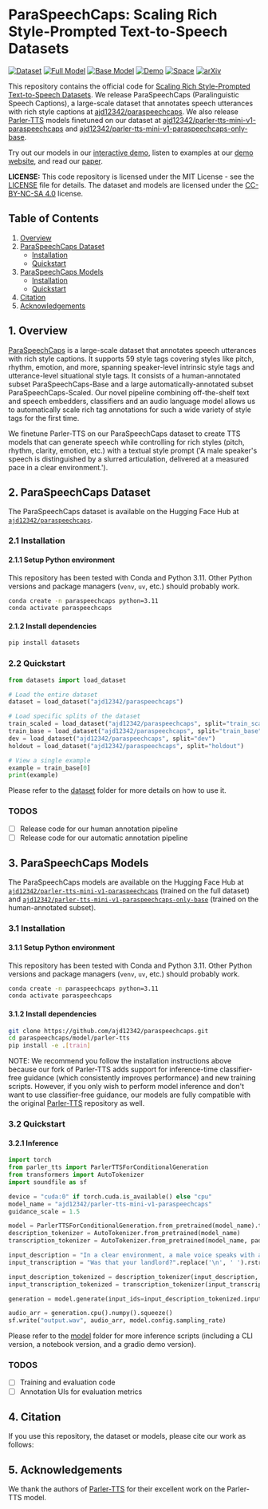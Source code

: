 # ParaSpeechCaps: Scaling Rich Style-Prompted Text-to-Speech Datasets
[![Dataset](https://img.shields.io/badge/🤗%20Dataset-yellow.svg)](https://huggingface.co/datasets/ajd12342/paraspeechcaps)
[![Full Model](https://img.shields.io/badge/🤗%20Full%20Model-9cf.svg)](https://huggingface.co/ajd12342/parler-tts-mini-v1-paraspeechcaps)
[![Base Model](https://img.shields.io/badge/🤗%20Base%20Model-87ceeb.svg)](https://huggingface.co/ajd12342/parler-tts-mini-v1-paraspeechcaps-only-base)
[![Demo](https://img.shields.io/badge/🌐%20Demo-ff69b4.svg)](https://paraspeechcaps.github.io/)
[![Space](https://img.shields.io/badge/🤗%20Space-blueviolet.svg)](https://huggingface.co/spaces/ajd12342/paraspeechcaps)
[![arXiv](https://img.shields.io/badge/📝%20arXiv-orange.svg)]()

This repository contains the official code for [Scaling Rich Style-Prompted Text-to-Speech Datasets](). We release ParaSpeechCaps (Paralinguistic Speech Captions), a large-scale dataset that annotates speech utterances with rich style captions at [ajd12342/paraspeechcaps](https://huggingface.co/datasets/ajd12342/paraspeechcaps). We also release [Parler-TTS](https://github.com/huggingface/parler-tts) models finetuned on our dataset at [ajd12342/parler-tts-mini-v1-paraspeechcaps](https://huggingface.co/ajd12342/parler-tts-mini-v1-paraspeechcaps) and [ajd12342/parler-tts-mini-v1-paraspeechcaps-only-base](https://huggingface.co/ajd12342/parler-tts-mini-v1-paraspeechcaps-only-base).

Try out our models in our [interactive demo](https://huggingface.co/spaces/ajd12342/paraspeechcaps), listen to examples at our [demo website](https://paraspeechcaps.github.io/), and read our [paper]().


**LICENSE:** This code repository is licensed under the MIT License - see the [LICENSE](LICENSE) file for details. The dataset and models are licensed under the [CC-BY-NC-SA 4.0](https://creativecommons.org/licenses/by-nc-sa/4.0/) license.

## Table of Contents
1. [Overview](#1-overview)
2. [ParaSpeechCaps Dataset](#2-paraspeechcaps-dataset)
   - [Installation](#21-installation)
   - [Quickstart](#22-quickstart)
3. [ParaSpeechCaps Models](#3-paraspeechcaps-models)
   - [Installation](#31-installation)
   - [Quickstart](#32-quickstart)
4. [Citation](#4-citation)
5. [Acknowledgements](#5-acknowledgements)

## 1. Overview

[ParaSpeechCaps](https://huggingface.co/datasets/ajd12342/paraspeechcaps) is a large-scale dataset that annotates speech utterances with rich style captions. It supports 59 style tags covering styles like pitch, rhythm, emotion, and more, spanning speaker-level intrinsic style tags and utterance-level situational style tags. It consists of a human-annotated subset ParaSpeechCaps-Base and a large automatically-annotated subset ParaSpeechCaps-Scaled. Our novel pipeline combining off-the-shelf text and speech embedders, classifiers and an audio language model allows us to automatically scale rich tag annotations for such a wide variety of style tags for the first time.

We finetune Parler-TTS on our ParaSpeechCaps dataset to create TTS models that can generate speech while controlling for rich styles (pitch, rhythm, clarity, emotion, etc.) with a textual style prompt ('A male speaker's speech is distinguished by a slurred articulation, delivered at a measured pace in a clear environment.').

## 2. ParaSpeechCaps Dataset
The ParaSpeechCaps dataset is available on the Hugging Face Hub at [`ajd12342/paraspeechcaps`](https://huggingface.co/datasets/ajd12342/paraspeechcaps).

### 2.1 Installation

#### 2.1.1 Setup Python environment
This repository has been tested with Conda and Python 3.11. Other Python versions and package managers (`venv`, `uv`, etc.) should probably work.
```bash
conda create -n paraspeechcaps python=3.11
conda activate paraspeechcaps
```

#### 2.1.2 Install dependencies
```bash
pip install datasets
```

### 2.2 Quickstart
```python
from datasets import load_dataset

# Load the entire dataset
dataset = load_dataset("ajd12342/paraspeechcaps")

# Load specific splits of the dataset
train_scaled = load_dataset("ajd12342/paraspeechcaps", split="train_scaled")
train_base = load_dataset("ajd12342/paraspeechcaps", split="train_base")
dev = load_dataset("ajd12342/paraspeechcaps", split="dev")
holdout = load_dataset("ajd12342/paraspeechcaps", split="holdout")

# View a single example
example = train_base[0]
print(example)
```
Please refer to the [dataset](https://github.com/ajd12342/paraspeechcaps/tree/main/dataset) folder for more details on how to use it.

### TODOS
- [ ] Release code for our human annotation pipeline
- [ ] Release code for our automatic annotation pipeline

## 3. ParaSpeechCaps Models

The ParaSpeechCaps models are available on the Hugging Face Hub at [`ajd12342/parler-tts-mini-v1-paraspeechcaps`](https://huggingface.co/ajd12342/parler-tts-mini-v1-paraspeechcaps) (trained on the full dataset) and [`ajd12342/parler-tts-mini-v1-paraspeechcaps-only-base`](https://huggingface.co/ajd12342/parler-tts-mini-v1-paraspeechcaps-only-base) (trained on the human-annotated subset).

### 3.1 Installation

#### 3.1.1 Setup Python environment
This repository has been tested with Conda and Python 3.11. Other Python versions and package managers (`venv`, `uv`, etc.) should probably work.
```bash
conda create -n paraspeechcaps python=3.11
conda activate paraspeechcaps
```

#### 3.1.2 Install dependencies
```bash
git clone https://github.com/ajd12342/paraspeechcaps.git
cd paraspeechcaps/model/parler-tts
pip install -e .[train]
```

NOTE: We recommend you follow the installation instructions above because our fork of Parler-TTS adds support for inference-time classifier-free guidance (which consistently improves performance) and new training scripts. However, if you only wish to perform model inference and don't want to use classifier-free guidance, our models are fully compatible with the original [Parler-TTS](https://github.com/huggingface/parler-tts/tree/d108732cd57788ec86bc857d99a6cabd66663d68) repository as well.

### 3.2 Quickstart

#### 3.2.1 Inference

```python
import torch
from parler_tts import ParlerTTSForConditionalGeneration
from transformers import AutoTokenizer
import soundfile as sf

device = "cuda:0" if torch.cuda.is_available() else "cpu"
model_name = "ajd12342/parler-tts-mini-v1-paraspeechcaps"
guidance_scale = 1.5

model = ParlerTTSForConditionalGeneration.from_pretrained(model_name).to(device)
description_tokenizer = AutoTokenizer.from_pretrained(model_name)
transcription_tokenizer = AutoTokenizer.from_pretrained(model_name, padding_side="left")

input_description = "In a clear environment, a male voice speaks with a sad tone.".replace('\n', ' ').rstrip()
input_transcription = "Was that your landlord?".replace('\n', ' ').rstrip()

input_description_tokenized = description_tokenizer(input_description, return_tensors="pt").to(model.device)
input_transcription_tokenized = transcription_tokenizer(input_transcription, return_tensors="pt").to(model.device)

generation = model.generate(input_ids=input_description_tokenized.input_ids, prompt_input_ids=input_transcription_tokenized.input_ids, guidance_scale=guidance_scale)

audio_arr = generation.cpu().numpy().squeeze()
sf.write("output.wav", audio_arr, model.config.sampling_rate)
```
Please refer to the [model](https://github.com/ajd12342/paraspeechcaps/tree/main/model) folder for more inference scripts (including a CLI version, a notebook version, and a gradio demo version).

### TODOS
- [ ] Training and evaluation code
- [ ] Annotation UIs for evaluation metrics

## 4. Citation

If you use this repository, the dataset or models, please cite our work as follows:

## 5. Acknowledgements

We thank the authors of [Parler-TTS](https://github.com/huggingface/parler-tts) for their excellent work on the Parler-TTS model.
